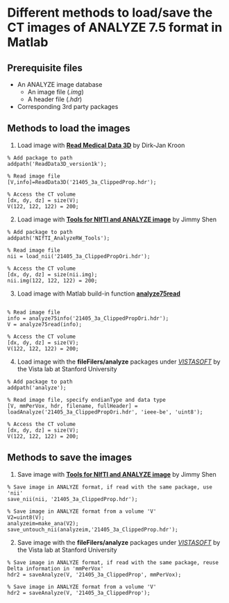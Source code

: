 # Different methods to load/save the CT images of ANALYZE 7.5 format in Matlab 

## Prerequisite files
* An ANALYZE image database
  * An image file (*.img*)
  * A header file (*.hdr*)
* Corresponding 3rd party packages


## Methods to load the images
1. Load image with [**Read Medical Data 3D**](https://www.mathworks.com/matlabcentral/fileexchange/29344-read-medical-data-3d) by Dirk-Jan Kroon

```
% Add package to path
addpath('ReadData3D_version1k');

% Read image file
[V,info]=ReadData3D('21405_3a_ClippedProp.hdr');

% Access the CT volume
[dx, dy, dz] = size(V);
V(122, 122, 122) = 200;

```

2. Load image with [**Tools for NIfTI and ANALYZE image**](https://www.mathworks.com/matlabcentral/fileexchange/8797-tools-for-nifti-and-analyze-image) by Jimmy Shen

```
% Add package to path
addpath('NIfTI_AnalyzeRW_Tools');

% Read image file
nii = load_nii('21405_3a_ClippedPropOri.hdr');

% Access the CT volume
[dx, dy, dz] = size(nii.img);
nii.img(122, 122, 122) = 200;

```

3. Load image with Matlab build-in function [**analyze75read**](https://www.mathworks.com/help/images/ref/analyze75read.html)

```

% Read image file
info = analyze75info('21405_3a_ClippedPropOri.hdr');
V = analyze75read(info);

% Access the CT volume
[dx, dy, dz] = size(V);
V(122, 122, 122) = 200;

```

4. Load image with the **fileFilers/analyze** packages under [*VISTASOFT*](https://github.com/patdonnelly/vistalab) by the Vista lab at Stanford University

```
% Add package to path
addpath('analyze');

% Read image file, specify endianType and data type
[V, mmPerVox, hdr, filename, fullHeader] = loadAnalyze('21405_3a_ClippedPropOri.hdr', 'ieee-be', 'uint8');

% Access the CT volume
[dx, dy, dz] = size(V);
V(122, 122, 122) = 200;

```


## Methods to save the images

1. Save image with [**Tools for NIfTI and ANALYZE image**](https://www.mathworks.com/matlabcentral/fileexchange/8797-tools-for-nifti-and-analyze-image) by Jimmy Shen

```
% Save image in ANALYZE format, if read with the same package, use 'nii'
save_nii(nii, '21405_3a_ClippedProp.hdr');

% Save image in ANALYZE format from a volume 'V'
V2=uint8(V);
analyzeim=make_ana(V2);
save_untouch_nii(analyzeim,'21405_3a_ClippedProp.hdr');
```

2. Save image with the **fileFilers/analyze** packages under [*VISTASOFT*](https://github.com/patdonnelly/vistalab) by the Vista lab at Stanford University

```
% Save image in ANALYZE format, if read with the same package, reuse Delta information in 'mmPerVox'
hdr2 = saveAnalyze(V, '21405_3a_ClippedProp', mmPerVox);

% Save image in ANALYZE format from a volume 'V'
hdr2 = saveAnalyze(V, '21405_3a_ClippedProp');
```



